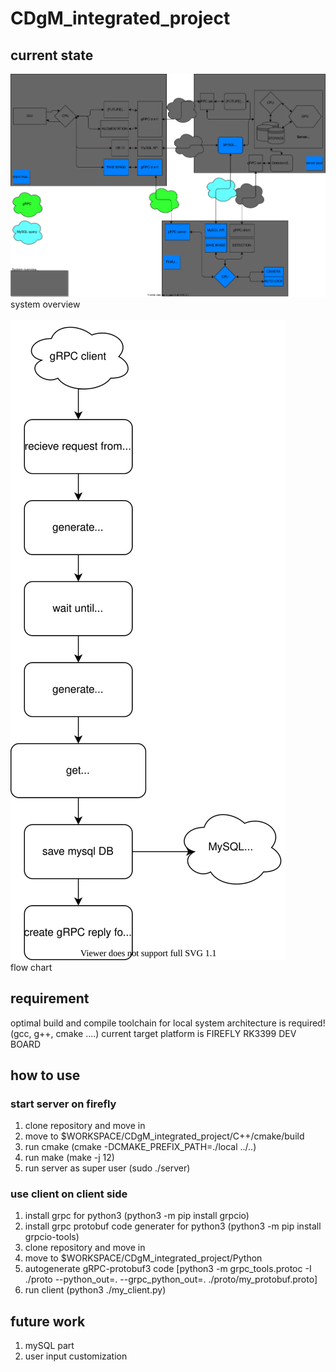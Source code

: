 # CDgM_integrated_project

## current state
<img src="https://github.com/changseok93/CDgM_integrated_project/blob/master/System_abstract.svg"> </img> <br>
system overview <br> <br>
<img src="https://github.com/changseok93/CDgM_integrated_project/blob/master/flowchart.svg"> </img> <br>
flow chart <br>

## requirement
optimal build and compile toolchain for local system architecture is required! (gcc, g++, cmake ....)
current target platform is FIREFLY RK3399 DEV BOARD

## how to use
### start server on firefly
1. clone repository and move in
2. move to $WORKSPACE/CDgM_integrated_project/C++/cmake/build
3. run cmake (cmake -DCMAKE_PREFIX_PATH=./local ../..)
4. run make (make -j 12)
5. run server as super user (sudo ./server)

### use client on client side
1. install grpc for python3 (python3 -m pip install grpcio)
2. install grpc protobuf code generater for python3 (python3 -m pip install grpcio-tools)
3. clone repository and move in
4. move to $WORKSPACE/CDgM_integrated_project/Python
5. autogenerate gRPC-protobuf3 code [python3 -m grpc_tools.protoc -I ./proto --python_out=. --grpc_python_out=. ./proto/my_protobuf.proto]
6. run client (python3 ./my_client.py)

## future work
1. mySQL part
2. user input customization
